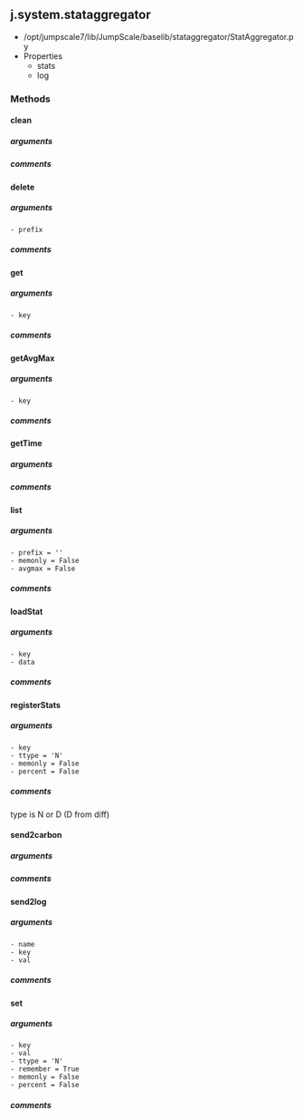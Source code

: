 ## j.system.stataggregator

- /opt/jumpscale7/lib/JumpScale/baselib/stataggregator/StatAggregator.py
- Properties
    - stats
    - log

### Methods

#### clean 
##### arguments

##### comments

#### delete 
##### arguments

    - prefix

##### comments

#### get 
##### arguments

    - key

##### comments

#### getAvgMax 
##### arguments

    - key

##### comments

#### getTime 
##### arguments

##### comments

#### list 
##### arguments

    - prefix = ''
    - memonly = False
    - avgmax = False

##### comments

#### loadStat 
##### arguments

    - key
    - data

##### comments

#### registerStats 
##### arguments

    - key
    - ttype = 'N'
    - memonly = False
    - percent = False

##### comments

type is N or D (D from diff)

#### send2carbon 
##### arguments

##### comments

#### send2log 
##### arguments

    - name
    - key
    - val

##### comments

#### set 
##### arguments

    - key
    - val
    - ttype = 'N'
    - remember = True
    - memonly = False
    - percent = False

##### comments

